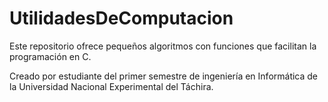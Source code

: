 ﻿# UtilidadesDeComputacion
Este repositorio ofrece pequeños algoritmos con funciones que facilitan la programación en C.

Creado por estudiante del primer semestre de ingeniería en Informática de la Universidad Nacional Experimental del Táchira.

